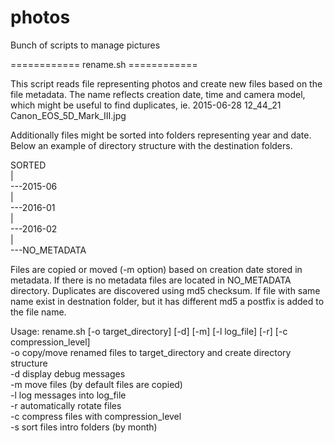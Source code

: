 # photos
Bunch of scripts to manage pictures

============ rename.sh ============

This script reads file representing photos and create new files based on the file metadata.
The name reflects creation date, time and camera model, which might be useful to find duplicates,
ie. 2015-06-28 12_44_21 Canon_EOS_5D_Mark_III.jpg

Additionally files might be sorted into folders representing year and date.
Below an example of directory structure with the destination folders.

SORTED<br />
|<br />
---2015-06<br />
|<br />
---2016-01<br />
|<br />
---2016-02<br />
|<br />
---NO_METADATA<br />

Files are copied or moved (-m option) based on creation date stored in metadata. If there is no metadata files are located in NO_METADATA directory.
Duplicates are discovered using md5 checksum. If file with same name exist in destnation folder, but it has different md5 a postfix is added to the file name.

Usage: rename.sh [-o target_directory] [-d] [-m] [-l log_file] [-r] [-c compression_level]<br />
   -o   copy/move renamed files to target_directory and create directory structure<br />
   -d   display debug messages<br />
   -m   move files (by default files are copied)<br />
   -l   log messages into log_file<br />
   -r   automatically rotate files<br />
   -c   compress files with compression_level<br />
   -s   sort files intro folders (by month)<br />
